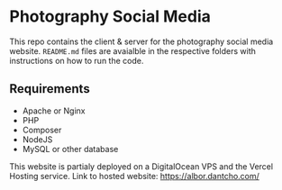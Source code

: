 # Photography Social Media

This repo contains the client & server for the photography social media website. `README.md` files are avaialble in the respective folders with instructions on how to run the code.

## Requirements

- Apache or Nginx
- PHP
- Composer
- NodeJS
- MySQL or other database

This website is partialy deployed on a DigitalOcean VPS and the Vercel Hosting service.
Link to hosted website: https://albor.dantcho.com/
